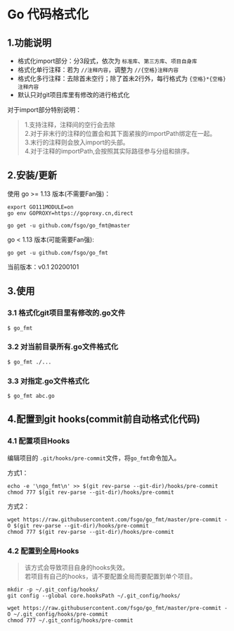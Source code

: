 # Go 代码格式化

## 1.功能说明
* 格式化import部分：分3段式，依次为 `标准库`、`第三方库`、`项目自身库`
* 格式化单行注释：若为 `//注释内容`，调整为 `//{空格}注释内容`
* 格式化多行注释：去除首未空行；除了首未2行外，每行格式为 `{空格}*{空格}注释内容`
* 默认只对git项目库里有修改的进行格式化

对于import部分特别说明：
> 1.支持注释，注释间的空行会去除  
> 2.对于非末行的注释的位置会和其下面紧挨的importPath绑定在一起。  
> 3.末行的注释则会放入import的头部。  
> 4.对于注释的importPath,会按照其实际路径参与分组和排序。  

## 2.安装/更新
使用 go >= 1.13 版本(不需要Fan强)：
```
export GO111MODULE=on
go env GOPROXY=https://goproxy.cn,direct

go get -u github.com/fsgo/go_fmt@master
```

go < 1.13 版本(可能需要Fan强):
```
go get -u github.com/fsgo/go_fmt
```

当前版本：v0.1 20200101

## 3.使用

### 3.1 格式化git项目里有修改的.go文件
```
$ go_fmt
```

### 3.2 对当前目录所有.go文件格式化
```
$ go_fmt ./...
```

### 3.3 对指定.go文件格式化
```
$ go_fmt abc.go
```

## 4.配置到git hooks(commit前自动格式化代码)

### 4.1 配置项目Hooks
编辑项目的 `.git/hooks/pre-commit`文件，将`go_fmt`命令加入。

方式1：
```
echo -e '\ngo_fmt\n' >> $(git rev-parse --git-dir)/hooks/pre-commit
chmod 777 $(git rev-parse --git-dir)/hooks/pre-commit
```

方式2：
```
wget https://raw.githubusercontent.com/fsgo/go_fmt/master/pre-commit -O $(git rev-parse --git-dir)/hooks/pre-commit
chmod 777 $(git rev-parse --git-dir)/hooks/pre-commit
```

### 4.2 配置到全局Hooks
> 该方式会导致项目自身的hooks失效。  
> 若项目有自己的hooks，请不要配置全局而要配置到单个项目。
```
mkdir -p ~/.git_config/hooks/
git config --global core.hooksPath ~/.git_config/hooks/

wget https://raw.githubusercontent.com/fsgo/go_fmt/master/pre-commit -O ~/.git_config/hooks/pre-commit
chmod 777 ~/.git_config/hooks/pre-commit
```